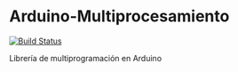 # Arduino-Multiprocesamiento
[![Build Status](https://travis-ci.org/javierGelatti/Arduino-Multiprocesamiento.svg?branch=master)](https://travis-ci.org/javierGelatti/Arduino-Multiprocesamiento)

Librería de multiprogramación en Arduino
